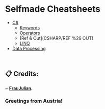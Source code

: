 # Selfmade Cheatsheets

- [C#](CSHARP)
  - [Keywords](CSHARP/KEYWORDS.md)
  - [Operators](CSHARP/OPERATORS.md)
  - [Ref & Out](CSHARP/REF %26 OUT)
  - [LINQ](https://github.com/FrauJulian/Selfmade-Cheatsheets/blob/main/CSHARP%20LINQ/OVERVIEW.md)
- [Data Processing](DATAPROCESSING.md)

&nbsp;

## 📋 Credits:
~ [**FrauJulian**](https://fraujulian.xyz/).

### Greetings from Austria!
